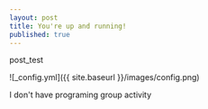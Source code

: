 ```yaml
---
layout: post
title: You're up and running!
published: true
---
```


post_test

![_config.yml]({{ site.baseurl }}/images/config.png)

I don't have programing group activity

